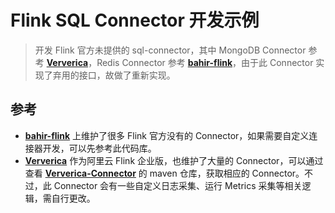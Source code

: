 # Flink SQL Connector 开发示例

> 开发 Flink 官方未提供的 sql-connector，其中 MongoDB Connector 参考 **[Ververica](https://developer.aliyun.com/article/724113)**，Redis Connector 参考 **[bahir-flink](https://github.com/apache/bahir-flink)**，由于此 Connector 实现了弃用的接口，故做了重新实现。

## 参考

* **[bahir-flink](https://github.com/apache/bahir-flink)** 上维护了很多 Flink 官方没有的 Connector，如果需要自定义连接器开发，可以先参考此代码库。
* **[Ververica](https://developer.aliyun.com/article/724113)** 作为阿里云 Flink 企业版，也维护了大量的 Connector，可以通过查看 **[Ververica-Connector](https://mvnrepository.com/search?q=Ververica)** 的 maven 仓库，获取相应的 Connector。不过，此 Connector 会有一些自定义日志采集、运行 Metrics 采集等相关逻辑，需自行更改。


